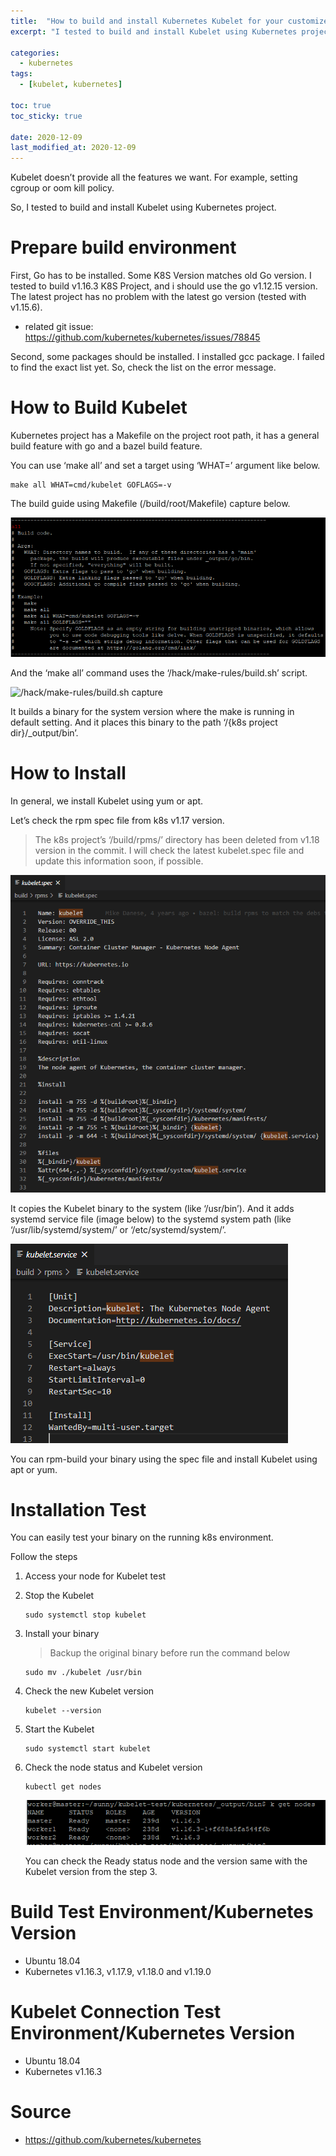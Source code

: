 ```yaml
---
title:  "How to build and install Kubernetes Kubelet for your customized Kubelet"
excerpt: "I tested to build and install Kubelet using Kubernetes project."

categories:
  - kubernetes
tags:
  - [kubelet, kubernetes]

toc: true
toc_sticky: true
 
date: 2020-12-09
last_modified_at: 2020-12-09
---
```

Kubelet doesn’t provide all the features we want. For example, setting cgroup or oom kill policy.

So, I tested to build and install Kubelet using Kubernetes project.

# Prepare build environment
First, Go has to be installed. Some K8S Version matches old Go version. I tested to build v1.16.3 K8S Project, and i should use the go v1.12.15 version. The latest project has no problem with the latest go version (tested with v1.15.6).
- related git issue: https://github.com/kubernetes/kubernetes/issues/78845

Second, some packages should be installed. I installed gcc package. I failed to find the exact list yet. So, check the list on the error message.

# How to Build Kubelet
Kubernetes project has a Makefile on the project root path, it has a general build feature with go and a bazel build feature.

You can use ‘make all’ and set a target using ‘WHAT=’ argument like below.

```
make all WHAT=cmd/kubelet GOFLAGS=-v
```

The build guide using Makefile (/build/root/Makefile) capture below.

![make build guide capture](/assets/img/kubernetes/2020-12-19-00-28-31.png)

And the ‘make all’ command uses the ‘/hack/make-rules/build.sh’ script.

![/hack/make-rules/build.sh capture
](/assets/img/kubernetes/2020-12-19-00-32-00.png)

It builds a binary for the system version where the make is running in default setting. And it places this binary to the path ‘/{k8s project dir}/_output/bin’.

# How to Install
In general, we install Kubelet using yum or apt.

Let’s check the rpm spec file from k8s v1.17 version.

> The k8s project’s ‘/build/rpms/’ directory has been deleted from v1.18 version in the commit. I will check the latest kubelet.spec file and update this information soon, if possible.

![kubelet rpm spec file](/assets/img/kubernetes/2020-12-19-00-34-08.png)

It copies the Kubelet binary to the system (like ‘/usr/bin’). And it adds systemd service file (image below) to the systemd system path (like ‘/usr/lib/systemd/system/’ or ‘/etc/systemd/system/’.

![kubelet systemd service file](/assets/img/kubernetes/2020-12-19-00-34-54.png)

You can rpm-build your binary using the spec file and install Kubelet using apt or yum.

# Installation Test
You can easily test your binary on the running k8s environment.

Follow the steps

1. Access your node for Kubelet test
2. Stop the Kubelet
    ```
    sudo systemctl stop kubelet
    ```
3. Install your binary
    > Backup the original binary before run the command below
    ```
    sudo mv ./kubelet /usr/bin
    ```
4. Check the new Kubelet version
    ```
    kubelet --version
    ```
5. Start the Kubelet
    ```
    sudo systemctl start kubelet
    ```
6. Check the node status and Kubelet version
    ```
    kubectl get nodes
    ```
    ![nodes info with the new installed kubelet](/assets/img/kubernetes/2020-12-19-00-40-00.png)

    You can check the Ready status node and the version same with the Kubelet version from the step 3.

# Build Test Environment/Kubernetes Version
- Ubuntu 18.04
- Kubernetes v1.16.3, v1.17.9, v1.18.0 and v1.19.0

# Kubelet Connection Test Environment/Kubernetes Version
- Ubuntu 18.04
- Kubernetes v1.16.3

# Source
- https://github.com/kubernetes/kubernetes